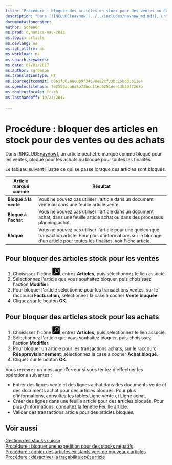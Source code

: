 ```yaml
---
title: "Procédure : bloquer des articles en stock pour des ventes ou des achats"
description: "Dans [!INCLUDE[navnow](../../includes/navnow_md.md)], un article peut être marqué comme bloqué pour les ventes, bloqué pour les achats ou bloqué pour toutes les finalités."
documentationcenter: 
author: SorenGP
ms.prod: dynamics-nav-2018
ms.topic: article
ms.devlang: na
ms.tgt_pltfrm: na
ms.workload: na
ms.search.keywords: 
ms.date: 07/01/2017
ms.author: sgroespe
ms.translationtype: HT
ms.sourcegitcommit: b9b1f062ee6009f34698ea2cf33bc25bdd5b11e4
ms.openlocfilehash: 7e2559aca6a8b73bcd11ea6251dee13b30f7267b
ms.contentlocale: fr-ch
ms.lasthandoff: 10/23/2017

---
```

# <a name="how-to-block-inventory-items-for-sales-or-purchases"></a>Procédure : bloquer des articles en stock pour des ventes ou des achats
Dans [!INCLUDE[navnow](../../includes/navnow_md.md)], un article peut être marqué comme bloqué pour les ventes, bloqué pour les achats ou bloqué pour toutes les finalités.  

Le tableau suivant illustre ce qui se passe lorsque des articles sont bloqués.  

|Article marqué comme|Résultat|  
|--------------------|------------|  
|**Bloqué à la vente**|Vous ne pouvez pas utiliser l'article dans un document vente ou dans une feuille article vente.|  
|**Bloqué à l'achat**|Vous ne pouvez pas utiliser l'article dans un document achat, dans une feuille article achat ou dans des processus planning achat.|  
|**Bloqué**|Vous ne pouvez pas utiliser l'article pour une quelconque transaction article. Pour plus d'informations sur le blocage d'un article pour toutes les finalités, voir Fiche article.|  

## <a name="to-block-inventory-items-for-sales"></a>Pour bloquer des articles stock pour les ventes  

1.  Choisissez l'icône ![Page ou état pour la recherche](../../media/ui-search/search_small.png "icône Page ou état pour la recherche"), entrez **Articles**, puis sélectionnez le lien associé.  
2.  Sélectionnez l'article que vous souhaitez bloquer, puis choisissez l'action **Modifier**.  
3.  Pour bloquer l'article sélectionné pour les transactions ventes, sur le raccourci **Facturation**, sélectionnez la case à cocher **Vente bloquée**.  
4.  Cliquez sur le bouton **OK**.  

## <a name="to-block-inventory-items-for-purchase"></a>Pour bloquer des articles stock pour les achats  

1.  Choisissez l'icône ![Page ou état pour la recherche](../../media/ui-search/search_small.png "icône Page ou état pour la recherche"), entrez **Articles**, puis sélectionnez le lien associé.  
2.  Sélectionnez l'article que vous souhaitez bloquer, puis choisissez l'action **Modifier**.  
3.  Pour bloquer un article pour les transactions achats, sur le raccourci **Réapprovisionnement**, sélectionnez la case à cocher **Achat bloqué**.  
4.  Cliquez sur le bouton **OK**.  

Vous recevrez un message d'erreur si vous tentez d'effectuer les opérations suivantes :  

- Entrer des lignes vente et des lignes achat dans des documents vente et des documents achat pour des articles bloqués. Pour plus d'informations, consultez les tables Ligne vente et Ligne achat.  
- Créer des lignes dans une feuille article pour des articles bloqués. Pour plus d'informations, consultez la fenêtre Feuille article.  
- Valider des transactions article pour des articles bloqués.  

## <a name="see-also"></a>Voir aussi  
 [Gestion des stocks suisse](swiss-inventory-management.md)   
 [Procédure : bloquer une expédition pour des stocks négatifs](how-to-block-shipment-for-negative-inventory.md)   
 [Procédure : copier des articles existants vers de nouveaux articles](how-to-copy-existing-items-to-new-items.md)   
 [Procédure : désactiver la traçabilité coût article](how-to-deactivate-item-cost-tracking.md)

